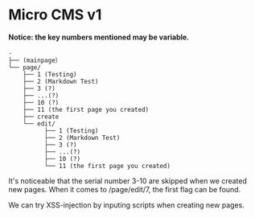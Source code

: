 # Micro CMS v1

<b>Notice: the key numbers mentioned may be variable.</b>

```
.
├── (mainpage）
└── page/
    ├── 1 (Testing)
    ├── 2 (Markdown Test)
    ├── 3 (?)
    ├── ...(?)
    ├── 10 (?)
    ├── 11 (the first page you created)
    ├── create
    └── edit/
          ├── 1 (Testing)
          ├── 2 (Markdown Test)
          ├── 3 (?)
          ├── ...(?)
          ├── 10 (?)
          └── 11 (the first page you created)        
```
It's noticeable that the serial number 3-10 are skipped when we created new pages.
When it comes to /page/edit/7, the first flag can be found.

We can try XSS-injection by inputing scripts when creating new pages.
